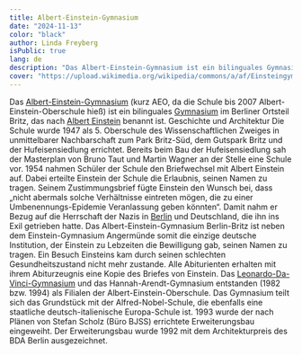 ```yaml
---
title: Albert-Einstein-Gymnasium
date: "2024-11-13"
color: "black"
author: Linda Freyberg
isPublic: true
lang: de
description: "Das Albert-Einstein-Gymnasium ist ein bilinguales Gymnasium im Berliner Ortsteil Britz, das nach Albert Einstein benannt ist."
cover: "https://upload.wikimedia.org/wikipedia/commons/a/af/Einsteingymn-b.jpg"
---
```


Das [Albert-Einstein-Gymnasium](http://schularchive.bbf.dipf.de/index.php/Special:URIResolver/Albert-2DEinstein-2DGymnasium_-2D_Berlin) (kurz AEO, da die Schule bis 2007 Albert-Einstein-Oberschule hieß) ist ein bilinguales [Gymnasium](http://schularchive.bbf.dipf.de/index.php/Special:URIResolver/Gymnasium) im Berliner Ortsteil Britz, das nach [Albert Einstein](https://de.wikipedia.org/wiki/Albert_Einstein) benannt ist.
Geschichte und Architektur
Die Schule wurde 1947 als 5. Oberschule des Wissenschaftlichen Zweiges in unmittelbarer Nachbarschaft zum Park Britz-Süd, dem Gutspark Britz und der Hufeisensiedlung errichtet. Bereits beim Bau der Hufeisensiedlung sah der Masterplan von Bruno Taut und Martin Wagner an der Stelle eine Schule vor.
1954 nahmen Schüler der Schule den Briefwechsel mit Albert Einstein auf. Dabei erteilte Einstein der Schule die Erlaubnis, seinen Namen zu tragen. Seinem Zustimmungsbrief fügte Einstein den Wunsch bei, dass „nicht abermals solche Verhältnisse eintreten mögen, die zu einer Umbenennungs-Epidemie Veranlassung geben könnten“. Damit nahm er Bezug auf die Herrschaft der Nazis in [Berlin](http://schularchive.bbf.dipf.de/index.php/Special:URIResolver/Berlin) und Deutschland, die ihn ins Exil getrieben hatte. Das Albert-Einstein-Gymnasium Berlin-Britz ist neben dem Einstein-Gymnasium Angermünde somit die einzige deutsche Institution, der Einstein zu Lebzeiten die Bewilligung gab, seinen Namen zu tragen. Ein Besuch Einsteins kam durch seinen schlechten Gesundheitszustand nicht mehr zustande. Alle Abiturienten erhalten mit ihrem Abiturzeugnis eine Kopie des Briefes von Einstein.
Das [Leonardo-Da-Vinci-Gymnasium](http://schularchive.bbf.dipf.de/index.php/Special:URIResolver/Leonardo-2Dda-2DVinci-2DGymnasium_Berlin-23_QUERY19b1e4f18ba2370da24caf80045830c6) und das Hannah-Arendt-Gymnasium entstanden (1982 bzw. 1994) als Filialen der Albert-Einstein-Oberschule. Das Gymnasium teilt sich das Grundstück mit der Alfred-Nobel-Schule, die ebenfalls eine staatliche deutsch-italienische Europa-Schule ist.
1993 wurde der nach Plänen von Stefan Scholz (Büro BJSS) errichtete Erweiterungsbau eingeweiht. Der Erweiterungsbau wurde 1992 mit dem Architekturpreis des BDA Berlin ausgezeichnet.
